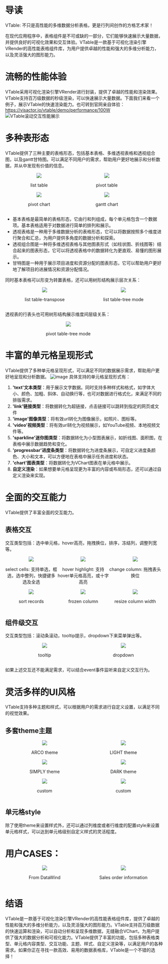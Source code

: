 # 导读
VTable: 不只是高性能的多维数据分析表格，更是行列间创作的方格艺术家！

在现代应用程序中，表格组件是不可或缺的一部分，它们能够快速展示大量数据，并提供良好的可视化效果和交互体验。VTable是一款基于可视化渲染引擎VRender的高性能表格组件库，为用户提供卓越的性能和强大的多维分析能力，以及灵活强大的图形能力。

# 流畅的性能体验
VTable采用可视化渲染引擎VRender进行封装，提供了卓越的性能和渲染效果。VTable支持百万级数据的秒级渲染，可以快速展示大量数据。下面我们来看一个例子，展示VTable的快速渲染能力。也可转到官网亲自体验：https://visactor.io/vtable/demo/performance/100W
![VTable滚动交互性能展示](https://lf9-dp-fe-cms-tos.byteorg.com/obj/bit-cloud/f7c7048f8d595c464505b5f00.gif)

# 多种表形态
VTable提供了三种主要的表格形态，包括基本表格、多维透视表格和透视组合图，以及gantt甘特图。可以满足不同用户的需求，帮助用户更好地展示和分析数据，并从中发现有价值的信息。
<div style="display: flex;">
 <div style="width: 43%; text-align: center;">
     <img src="https://lf9-dp-fe-cms-tos.byteorg.com/obj/bit-cloud/5717b050ef81c8b03549af800.png" />
    <p>list table</p>
  </div>
  <div style="width: 43%; text-align: center;">
     <img src="https://lf9-dp-fe-cms-tos.byteorg.com/obj/bit-cloud/5717b050ef81c8b03549af801.png" />
    <p>pivot table</p>
  </div>
  </div>
  <div style="display: flex;">
  <div style="width: 43%; text-align: center;">
 <img src="https://lf9-dp-fe-cms-tos.byteorg.com/obj/bit-cloud/5717b050ef81c8b03549af802.png" />
    <p>pivot chart</p>
  </div>
  <div style="width: 43%; text-align: center;">
 <img src="https://lf9-dp-fe-cms-tos.byteorg.com/obj/bit-cloud/VTable/gantt/gantt-basic-preview.png" />
    <p>gantt chart</p>
  </div>
</div>

- 基本表格是最简单的表格形态，它由行和列组成，每个单元格包含一个数据项。基本表格适用于对数据进行简单的排列和展示。
- 透视表格是一种用于多维数据分析的表格形态，它可以将数据按照多个维度进行聚合和汇总，为用户提供多角度的数据分析和探索。
- 透视组合图是一种将多维透视表格与其他图表形式（如柱状图、折线图等）结合起来的图表形态，它可以将透视表格中的数据转化为更直观、易懂的图形展示。
- 甘特图是一种用于展示项目进度和资源分配的图表形态，它可以帮助用户更好地了解项目的进展情况和资源分配情况。

同时基本表格可以形变为转置表格，还可以用树形结构展示层次关系：

<div style="display: flex;">
 <div style="width: 50%; text-align: center;">
     <img src="https://lf9-dp-fe-cms-tos.byteorg.com/obj/bit-cloud/5717b050ef81c8b03549af803.png" />
    <p>list table-transpose</p>
  </div>
  <div style="width: 50%; text-align: center;">
     <img src="https://lf9-dp-fe-cms-tos.byteorg.com/obj/bit-cloud/f7c7048f8d595c464505b5f01.png" />
    <p>list table-tree mode</p>
  </div>
</div>

透视表的行表头也可用树形结构展示维度间层级关系：
 <div style="width: 80%; text-align: center;">
     <img src="https://lf9-dp-fe-cms-tos.byteorg.com/obj/bit-cloud/5717b050ef81c8b03549af805.png" />
    <p>pivot table-tree mode</p>
  </div>
  

# 丰富的单元格呈现形式
VTable提供了多种单元格呈现形式，可以满足不同的数据展示需求，帮助用户更好地呈现和分析数据。
![image](https://lf9-dp-fe-cms-tos.byteorg.com/obj/bit-cloud/5717b050ef81c8b03549af806.png)
具体支持的单元格呈现形式有：
1.  **'text'文本类型**：用于展示文字数据。同时支持多种样式和格式，如字体大小、颜色、加粗、斜体、自动换行等，也可对数据进行格式化，来满足不同的排版需求。
1.  **'link'链接类型**：将数据转化为超链接，点击链接可以跳转到指定的网页或文件
1.  **'image'图像类型**：将有效url转化为图像展示，如照片、图标等。
1.  **'video'视频类型**：将有效url转化为视频展示，如YouTube视频、本地视频文件等。
1.  **'sparkline'迷你图类型**：将数据转化为小型图表展示，如折线图、面积图，在表格中展示数据趋势和变化。
1.  **'progressbar'进度条类型**：将数据转化为进度条展示，可自定义进度条颜色、大小和文本，可以方便地在表格中展示任务进度和状态。
1.  **'chart'图表类型**：将数据转化为VChart图表在单元格中展示。
1.  **自定义渲染**：如果想要单元格呈现更为丰富的内容或布局形态，还可以通过自定义渲染来实现。

# 全面的交互能力
VTable提供了丰富全面的交互能力。
## 表格交互
交互类型包括：选中单元格，hover高亮，拖拽换位，排序，冻结列，调整列宽等。
<div style="display: flex;">
 <div style="width: 33%; text-align: center;">
     <img src="https://lf9-dp-fe-cms-tos.byteorg.com/obj/bit-cloud/f7c7048f8d595c464505b5f02.gif" />
    <p>select cells: 支持单选，框选，选中整列，快捷键多选及全选</p>
  </div>
  <div style="width: 33%; text-align: center;">
     <img src="https://lf9-dp-fe-cms-tos.byteorg.com/obj/bit-cloud/f7c7048f8d595c464505b5f03.gif" />
    <p>hover highlight: 支持hover单元格高亮，或十字高亮</p>
  </div>
  <div style="width: 33%; text-align: center;">
 <img src="https://lf9-dp-fe-cms-tos.byteorg.com/obj/bit-cloud/f7c7048f8d595c464505b5f04.gif" />
    <p>change column: 拖拽表头换位</p>
  </div>
</div>

<div style="display: flex;">
 <div style="width: 33%; text-align: center;">
     <img src="https://lf9-dp-fe-cms-tos.byteorg.com/obj/bit-cloud/f7c7048f8d595c464505b5f05.gif" />
    <p>sort records</p>
  </div>
  <div style="width: 33%; text-align: center;">
     <img src="https://lf9-dp-fe-cms-tos.byteorg.com/obj/bit-cloud/f7c7048f8d595c464505b5f06.gif" />
    <p>frozen column</p>
  </div>
  <div style="width: 33%; text-align: center;">
 <img src="https://lf9-dp-fe-cms-tos.byteorg.com/obj/bit-cloud/f7c7048f8d595c464505b5f07.gif" />
    <p>resize column width</p>
  </div>
</div>

## 组件级交互
交互类型包括：滚动条滚动，tooltip提示，dropdown下来菜单弹出等。

<div style="display: flex;">
 <div style="width: 50%; text-align: center;">
     <img src="https://lf9-dp-fe-cms-tos.byteorg.com/obj/bit-cloud/f7c7048f8d595c464505b5f08.gif" />
    <p>tooltip</p>
  </div>
  <div style="width: 50%; text-align: center;">
     <img src="https://lf9-dp-fe-cms-tos.byteorg.com/obj/bit-cloud/f7c7048f8d595c464505b5f09.gif" />
    <p>dropdown</p>
  </div>
</div>

如果上述交互还不能满足需求，可以结合event事件监听来自定义交互行为。
# 灵活多样的UI风格
VTable支持多种主题和样式，可以根据用户的需求进行自定义设置，以满足不同的视觉效果。
## 多套theme主题

<div style="display: flex;">
 <div style="width: 50%; text-align: center;">
     <img src="https://lf9-dp-fe-cms-tos.byteorg.com/obj/bit-cloud/5717b050ef81c8b03549af807.png" />
    <p>ARCO theme</p>
  </div>
  <div style="width: 50%; text-align: center;">
     <img src="https://lf9-dp-fe-cms-tos.byteorg.com/obj/bit-cloud/5717b050ef81c8b03549af808.png" />
    <p>LIGHT theme</p>
  </div>
</div>
<div style="display: flex;">
 <div style="width: 50%; text-align: center;">
     <img src="https://lf9-dp-fe-cms-tos.byteorg.com/obj/bit-cloud/5717b050ef81c8b03549af809.png" />
    <p>SIMPLY theme</p>
  </div>
  <div style="width: 50%; text-align: center;">
     <img src="https://lf9-dp-fe-cms-tos.byteorg.com/obj/bit-cloud/f7c7048f8d595c464505b5f0a.png" />
    <p>DARK theme</p>
  </div>
</div>
<div style="display: flex;">
 <div style="width: 50%; text-align: center;">
     <img src="https://lf9-dp-fe-cms-tos.byteorg.com/obj/bit-cloud/f7c7048f8d595c464505b5f0b.png" />
    <p>custom</p>
  </div>
  <div style="width: 50%; text-align: center;">
     <img src="https://lf9-dp-fe-cms-tos.byteorg.com/obj/bit-cloud/f7c7048f8d595c464505b5f0c.png" />
    <p>custom</p>
  </div>
</div>

## 单元格style
除了使用theme来设置样式外，还可以通过列维度或者行维度的配置style来设置单元格样式，可以达到单元格级别自定义样式的灵活程度。

# 用户CASES：
<div style="display: flex;">
 <div style="width: 50%; text-align: center;">
     <img src="https://lf9-dp-fe-cms-tos.byteorg.com/obj/bit-cloud/f7c7048f8d595c464505b5f0d.png" />
    <p>From DataWind</p>
  </div>
  <div style="width: 50%; text-align: center;">
     <img src="https://lf9-dp-fe-cms-tos.byteorg.com/obj/bit-cloud/5717b050ef81c8b03549af80a.png" />
    <p>Sales order information</p>
  </div>
</div>

# 结语
VTable是一款基于可视化渲染引擎VRender的高性能表格组件库，提供了卓越的性能和强大的多维分析能力，以及灵活强大的图形能力。VTable支持百万级数据的快速运算和渲染，可以自动分析和呈现多维数据，无缝融合VChart，为用户提供了强大的数据分析和可视化能力。VTable提供了丰富的功能，包括多种表格类型、单元格内容类型、交互功能、主题、样式、自定义渲染等，以满足用户的各种需求。如果你正在寻找一款高效、易用的数据表格库，VTable是一个不错的选择！